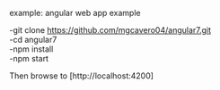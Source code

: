 example: angular web app example


-git clone https://github.com/mgcavero04/angular7.git<br/>
-cd angular7<br/>
-npm install<br/>
-npm start<br/>


Then browse to [http://localhost:4200]

